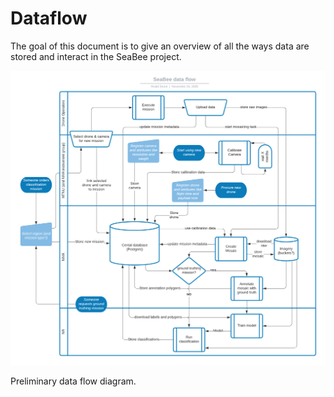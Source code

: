 # Dataflow

The goal of this document is to give an overview of all the ways data are stored and interact in the SeaBee project.

![](SeaBee%20Data%20Flow.png)

Preliminary data flow diagram.
